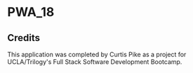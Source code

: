 # PWA_18


## Credits
This application was completed by Curtis Pike as a project for UCLA/Trilogy's Full Stack Software Development Bootcamp.
